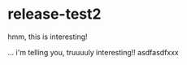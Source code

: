 # release-test2

hmm, this is interesting!

... i'm telling you, truuuuly interesting!!
asdfasdfxxx
